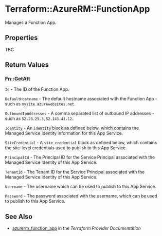 # Terraform::AzureRM::FunctionApp

Manages a Function App.

## Properties

TBC

## Return Values

### Fn::GetAtt

`Id` - The ID of the Function App.

`DefaultHostname` - The default hostname associated with the Function App - such as `mysite.azurewebsites.net`.

`OutboundIpAddresses` - A comma separated list of outbound IP addresses - such as `52.23.25.3,52.143.43.12`.

`Identity` - An `identity` block as defined below, which contains the Managed Service Identity information for this App Service.

`SiteCredential` - A `site_credential` block as defined below, which contains the site-level credentials used to publish to this App Service.

`PrincipalId` - The Principal ID for the Service Principal associated with the Managed Service Identity of this App Service.

`TenantId` - The Tenant ID for the Service Principal associated with the Managed Service Identity of this App Service.

`Username` - The username which can be used to publish to this App Service.

`Password` - The password associated with the username, which can be used to publish to this App Service.

## See Also

* [azurerm_function_app](https://www.terraform.io/docs/providers/azurerm/r/function_app.html) in the _Terraform Provider Documentation_